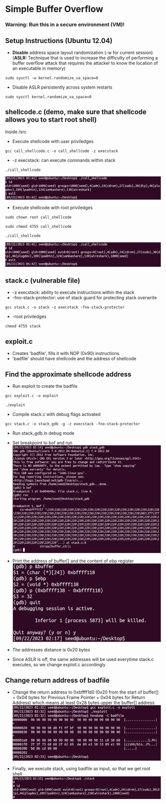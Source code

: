 # Simple Buffer Overflow
### **Warning:** Run this in a secure environment (VM)!

## Setup Instructions (Ubuntu 12.04)
- **Disable** address space layout randomization (-w for current session) (**ASLR:** Technique that is used to increase the difficulty of performing a buffer overflow attack that requires the attacker to know the location of an executable in memory)
```
sudo sysctl -w kernel.randomize_va_space=0
```
- Disable ASLR persistently across system restarts
```
sudo sysctl kernel.randomize_va_space=0 
```
## **shellcode.c (demo, make sure that shellcode allows you to start root shell)**
Inside /src 
- Execute shellcode with user priviledges

```
gcc call_shellcode.c -o call_shellcode -z execstack
```
- -z execstack: can execute commands within stack
```
./call_shellcode
```
![image running call_shellcode (no root)](https://github.com/peterkary/buffer-overflow/blob/main/assets/images/pic1.png?raw=true)

- Execute shellcode with root priviledges
```
sudo chown root call_shellcode
```
```
sudo chmod 4755 call_shellcode
```
```
./call_shellcode
```
![image running call_shellcode (root)](https://github.com/peterkary/buffer-overflow/blob/main/assets/images/pic2.png?raw=true)

## **stack.c (vulnerable file)**
- -z execstack: ability to execute instructions within the stack
- -fno-stack-protector: use of stack guard for protecting stack overwrite
```
gcc stack.c -o stack -z execstack -fno-stack-protector
```
- -root priviledges
```
chmod 4755 stack
```

## **exploit.c**
- Creates 'badfile', fills it with NOP (0x90) instructions.
- 'badfile' should have shellcode and the address of shellcode


## Find the approximate shellcode address
- Run exploit to create the badfile
```
gcc exploit.c -o exploit
```
```
./exploit
```
- Compile stack.c with debug flags activated
```
gcc stack.c -o stack_gdb -g -z execstack -fno-stack-protector
```
- Run stack_gdb in debug mode
- Set breakpoint to bof and run
![image running stack_gdb in debug mode](https://github.com/peterkary/buffer-overflow/blob/main/assets/images/pic6.png?raw=true)
- Print the address of buffer[] and the content of ebp register
![image finding addresses](https://github.com/peterkary/buffer-overflow/blob/main/assets/images/pic7.png?raw=true)

- The addresses distance is 0x20 bytes
- Since ASLR is off, the same addresses will be used everytime stack.c executes, so we change exploit.c accordingly
## Change return address of badfile
- Change the return address to 0xbffff1d0 (0x20 from the start of buffer[] + 0x04 bytes for Previous Frame Pointer + 0x04 bytes for Return Address) which means at least 0x28 bytes upper the buffer[] address
![image showing generated badfile](https://github.com/peterkary/buffer-overflow/blob/main/assets/images/pic8.png?raw=true)

- Finally, we execute stack, using badfile as input, so that we get root shell
![image running ./stack and gives root shell](https://github.com/peterkary/buffer-overflow/blob/main/assets/images/pic9.png?raw=true)
